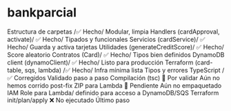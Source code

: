 # bankparcial
Estructura de carpetas	/✅ Hecho/	Modular, limpia
Handlers (cardApproval, activate)/	✅ Hecho/	Tipados y funcionales
Servicios (cardService)/	✅ Hecho/	Guarda y activa tarjetas
Utilidades (generateCreditScore)/	✅ Hecho/	Score aleatorio
Contratos (Card)/	✅ Hecho/	Tipos bien definidos
DynamoDB client (dynamoClient)/	✅ Hecho/	Listo para producción
Terraform (card-table, sqs, lambda)	/✅ Hecho/	Infra mínima lista
Tipos y errores TypeScript	/✅ Corregidos	Validado paso a paso
Compilación (tsc)	🔄 Por validar	Aún no hemos corrido post-fix
ZIP para Lambda	🔄 Pendiente	Aún no empaquetado
IAM Role para Lambda/	definido para acceso a DynamoDB/SQS
Terraform init/plan/apply	❌ No ejecutado	Último paso

